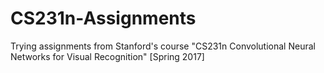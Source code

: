 # CS231n-Assignments
Trying assignments from Stanford's course "CS231n Convolutional Neural Networks for Visual Recognition" [Spring 2017]
